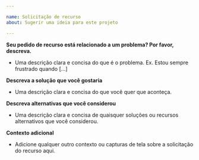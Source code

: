 ```yaml
---

name: Solicitação de recurso
about: Sugerir uma ideia para este projeto

---
```


**Seu pedido de recurso está relacionado a um problema? Por favor, descreva.**
 - Uma descrição clara e concisa do que é o problema. Ex. Estou sempre frustrado quando [...]

**Descreva a solução que você gostaria**
 - Uma descrição clara e concisa do que você quer que aconteça.

**Descreva alternativas que você considerou**
 - Uma descrição clara e concisa de quaisquer soluções ou recursos alternativos que você considerou.

**Contexto adicional**
 - Adicione qualquer outro contexto ou capturas de tela sobre a solicitação do recurso aqui.
